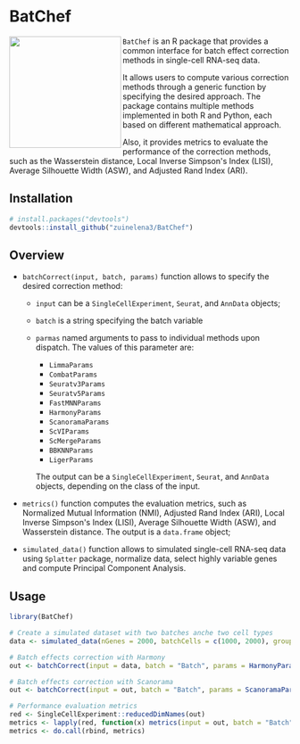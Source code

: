 # BatChef

<img align="left" width="200" src="https://drive.google.com/uc?export=view&id=1GYlIpgOopyva1zj3CTAYJ-9V6ts7qZwr">
  
  `BatChef` is an R package that provides a common interface for batch effect 
correction methods in single-cell RNA-seq data.

It allows users to compute various correction methods through a generic 
function by specifying the desired approach. The package contains multiple 
methods implemented in both R and Python, each based on different mathematical approach. 

Also, it provides metrics to evaluate the performance of the correction methods,
such as the Wasserstein distance, Local Inverse Simpson's Index (LISI),
Average Silhouette Width (ASW), and Adjusted Rand Index (ARI).

## Installation

``` r
# install.packages("devtools")
devtools::install_github("zuinelena3/BatChef")
```

## Overview

- `batchCorrect(input, batch, params)` function allows to specify the desired correction method:

  - `input` can be a `SingleCellExperiment`, `Seurat`, and `AnnData` objects;
  
  - `batch` is a string specifying the batch variable
  
  - `parmas` named arguments to pass to individual methods upon dispatch. The values of this parameter are:
  
    - `LimmaParams`
    - `CombatParams`
    - `Seuratv3Params`
    - `Seuratv5Params`
    - `FastMNNParams` 
    - `HarmonyParams` 
    - `ScanoramaParams` 
    - `ScVIParams` 
    - `ScMergeParams` 
    - `BBKNNParams`
    - `LigerParams`
    
    The output can be a `SingleCellExperiment`, `Seurat`, and `AnnData` objects, depending on the class of the input.

- `metrics()` function computes the evaluation metrics, such as Normalized Mutual Information (NMI), Adjusted Rand Index (ARI), Local Inverse Simpson's Index (LISI), Average Silhouette Width (ASW), and Wasserstein distance. The output is a `data.frame` object;

- `simulated_data()` function allows to simulated single-cell RNA-seq data using `Splatter` package, normalize data, select highly variable genes and compute Principal Component Analysis.

## Usage

``` r
library(BatChef)

# Create a simulated dataset with two batches anche two cell types
data <- simulated_data(nGenes = 2000, batchCells = c(1000, 2000), group.prob = c(0.3, 0.7), ncomp = 10, n_hvgs = 1000)

# Batch effects correction with Harmony
out <- batchCorrect(input = data, batch = "Batch", params = HarmonyParams())

# Batch effects correction with Scanorama
out <- batchCorrect(input = out, batch = "Batch", params = ScanoramaParams(assay_type = "logcounts", return_dimred = TRUE))

# Performance evaluation metrics
red <- SingleCellExperiment::reducedDimNames(out)
metrics <- lapply(red, function(x) metrics(input = out, batch = "Batch", group = "Group", reduction = x, rep = 10))
metrics <- do.call(rbind, metrics)
```
